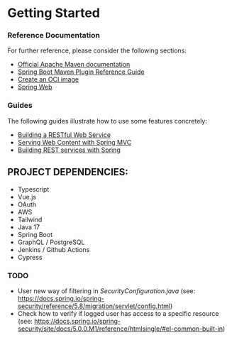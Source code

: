 # Getting Started

### Reference Documentation

For further reference, please consider the following sections:

* [Official Apache Maven documentation](https://maven.apache.org/guides/index.html)
* [Spring Boot Maven Plugin Reference Guide](https://docs.spring.io/spring-boot/docs/3.1.3/maven-plugin/reference/html/)
* [Create an OCI image](https://docs.spring.io/spring-boot/docs/3.1.3/maven-plugin/reference/html/#build-image)
* [Spring Web](https://docs.spring.io/spring-boot/docs/3.1.3/reference/htmlsingle/index.html#web)

### Guides

The following guides illustrate how to use some features concretely:

* [Building a RESTful Web Service](https://spring.io/guides/gs/rest-service/)
* [Serving Web Content with Spring MVC](https://spring.io/guides/gs/serving-web-content/)
* [Building REST services with Spring](https://spring.io/guides/tutorials/rest/)


## PROJECT DEPENDENCIES:
- Typescript
- Vue.js
- OAuth
- AWS
- Tailwind
- Java 17
- Spring Boot
- GraphQL / PostgreSQL
- Jenkins / Github Actions
- Cypress


### TODO
- User new way of filtering in *SecurityConfiguration.java* (see: https://docs.spring.io/spring-security/reference/5.8/migration/servlet/config.html)
- Check how to verify if logged user has access to a specific resource (see: https://docs.spring.io/spring-security/site/docs/5.0.0.M1/reference/htmlsingle/#el-common-built-in)